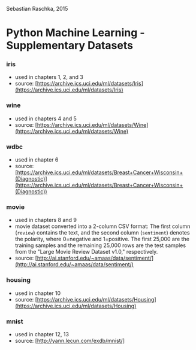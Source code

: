 Sebastian Raschka, 2015

# Python Machine Learning - Supplementary Datasets

### iris

- used in chapters 1, 2, and 3
- source: [https://archive.ics.uci.edu/ml/datasets/Iris](https://archive.ics.uci.edu/ml/datasets/Iris)

### wine

- used in chapters 4 and 5
- source: [https://archive.ics.uci.edu/ml/datasets/Wine](https://archive.ics.uci.edu/ml/datasets/Wine)

### wdbc

- used in chapter 6
- source: [https://archive.ics.uci.edu/ml/datasets/Breast+Cancer+Wisconsin+(Diagnostic)](https://archive.ics.uci.edu/ml/datasets/Breast+Cancer+Wisconsin+(Diagnostic))

### movie

- used in chapters 8 and 9
- movie dataset converted into a 2-column CSV format: The first column (`review`) contains the text, and the second column (`sentiment`) denotes the polarity, where 0=negative and 1=positive. The first 25,000 are the training samples and the remaining 25,000 rows are the test samples from the "Large Movie Review Dataset v1.0," respectively.
- source: [http://ai.stanford.edu/~amaas/data/sentiment/](http://ai.stanford.edu/~amaas/data/sentiment/)

### housing

- used in chapter 10
- source: [https://archive.ics.uci.edu/ml/datasets/Housing](https://archive.ics.uci.edu/ml/datasets/Housing)

### mnist

- used in chapter 12, 13
- source: [http://yann.lecun.com/exdb/mnist/]
